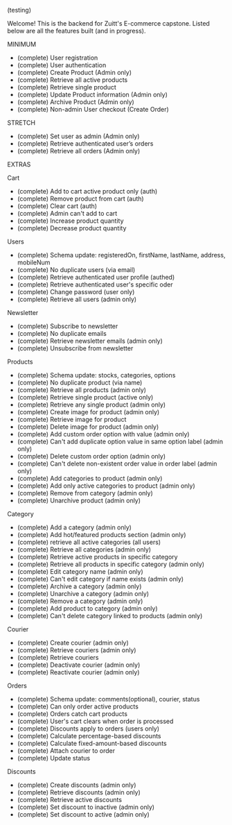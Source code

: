 (testing)

Welcome! This is the backend for Zuitt's E-commerce capstone. Listed below are all the features built (and in progress).

MINIMUM

- (complete) User registration
- (complete) User authentication
- (complete) Create Product (Admin only)
- (complete) Retrieve all active products
- (complete) Retrieve single product
- (complete) Update Product information (Admin only)
- (complete) Archive Product (Admin only)
- (complete) Non-admin User checkout (Create Order)

STRETCH

- (complete) Set user as admin (Admin only)
- (complete) Retrieve authenticated user’s orders
- (complete) Retrieve all orders (Admin only)

EXTRAS

Cart

- (complete) Add to cart active product only (auth)
- (complete) Remove product from cart (auth)
- (complete) Clear cart (auth)
- (complete) Admin can't add to cart
- (complete) Increase product quantity
- (complete) Decrease product quantity

Users

- (complete) Schema update: registeredOn, firstName, lastName, address, mobileNum
- (complete) No duplicate users (via email)
- (complete) Retrieve authenticated user profile (authed)
- (complete) Retrieve authenticated user's specific oder
- (complete) Change password (user only)
- (complete) Retrieve all users (admin only)

Newsletter

- (complete) Subscribe to newsletter
- (complete) No duplicate emails
- (complete) Retrieve newsletter emails (admin only)
- (complete) Unsubscribe from newsletter

Products

- (complete) Schema update: stocks, categories, options
- (complete) No duplicate product (via name)
- (complete) Retrieve all products (admin only)
- (complete) Retrieve single product (active only)
- (complete) Retrieve any single product (admin only)
- (complete) Create image for product (admin only)
- (complete) Retrieve image for product
- (complete) Delete image for product (admin only)
- (complete) Add custom order option with value (admin only)
- (complete) Can't add duplicate option value in same option label (admin only)
- (complete) Delete custom order option (admin only)
- (complete) Can't delete non-existent order value in order label (admin only)
- (complete) Add categories to product (admin only)
- (complete) Add only active categories to product (admin only)
- (complete) Remove from category (admin only)
- (complete) Unarchive product (admin only)

Category

- (complete) Add a category (admin only)
- (complete) Add hot/featured products section (admin only)
- (complete) retrieve all active categories (all users)
- (complete) Retrieve all categories (admin only)
- (complete) Retrieve active products in specific category
- (complete) Retrieve all products in specific category (admin only)
- (complete) Edit category name (admin only)
- (complete) Can't edit category if name exists (admin only)
- (complete) Archive a category (admin only)
- (complete) Unarchive a category (admin only)
- (complete) Remove a category (admin only)
- (complete) Add product to category (admin only)
- (complete) Can't delete category linked to products (admin only)

Courier

- (complete) Create courier (admin only)
- (complete) Retrieve couriers (admin only)
- (complete) Retrieve couriers
- (complete) Deactivate courier (admin only)
- (complete) Reactivate courier (admin only)

Orders

- (complete) Schema update: comments(optional), courier, status
- (complete) Can only order active products
- (complete) Orders catch cart products
- (complete) User's cart clears when order is processed
- (complete) Discounts apply to orders (users only)
- (complete) Calculate percentage-based discounts
- (complete) Calculate fixed-amount-based discounts
- (complete) Attach courier to order
- (complete) Update status

Discounts

- (complete) Create discounts (admin only)
- (complete) Retrieve discounts (admin only)
- (complete) Retrieve active discounts
- (complete) Set discount to inactive (admin only)
- (complete) Set discount to active (admin only)
